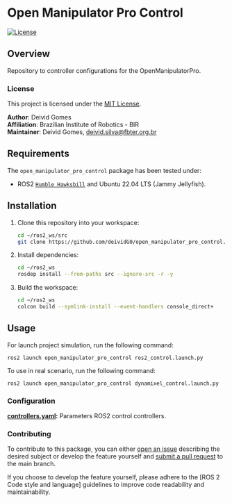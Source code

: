 # **Open Manipulator Pro Control**  
[![License](https://img.shields.io/badge/license-MIT-green.svg)](LICENSE)

## **Overview**
Repository to controller configurations for the OpenManipulatorPro.

### **License**

This project is licensed under the [MIT License](LICENSE).

**Author**: Deivid Gomes\
**Affiliation**: Brazilian Institute of Robotics - BIR\
**Maintainer**: Deivid Gomes, deivid.silva@fbter.org.br

## **Requirements**

The `open_manipulator_pro_control` package has been tested under:

- ROS2 [`Humble Hawksbill`](https://docs.ros.org/en/humble/Releases/Release-Humble-Hawksbill.html) and Ubuntu 22.04 LTS (Jammy Jellyfish).

## **Installation**
1. Clone this repository into your workspace:
    ```bash
    cd ~/ros2_ws/src
    git clone https://github.com/deividG0/open_manipulator_pro_control.git
    ```
2. Install dependencies:
    ```bash
    cd ~/ros2_ws
    rosdep install --from-paths src --ignore-src -r -y
    ```
3. Build the workspace:
    ```bash
    cd ~/ros2_ws
    colcon build --symlink-install --event-handlers console_direct+
    ```

## **Usage**

For launch project simulation, run the following command:

```
ros2 launch open_manipulator_pro_control ros2_control.launch.py
```

To use in real scenario, run the following command:
```
ros2 launch open_manipulator_pro_control dynamixel_control.launch.py
```

### **Configuration**

**[controllers.yaml](open_manipulator_pro_control/config/params.yaml):** Parameters ROS2 control controllers.

### **Contributing**

To contribute to this package, you can either [open an issue](https://github.com/deividG0/open_manipulator_pro_control/issues) describing the desired subject or develop the feature yourself and [submit a pull request](https://github.com/deividG0/open_manipulator_pro_control/pulls) to the main branch.

If you choose to develop the feature yourself, please adhere to the [ROS 2 Code style and language] guidelines to improve code readability and maintainability.

